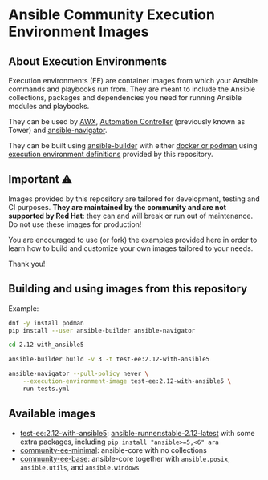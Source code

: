 # Ansible Community Execution Environment Images

## About Execution Environments

Execution environments (EE) are container images from which your Ansible commands and playbooks run from.
They are meant to include the Ansible collections, packages and dependencies you need for running Ansible modules and playbooks.

They can be used by [AWX](https://github.com/ansible/awx), [Automation Controller](https://docs.ansible.com/automation-controller/latest/html/administration/index.html) (previously known as Tower) and [ansible-navigator](https://github.com/ansible/ansible-navigator).

They can be built using [ansible-builder](https://github.com/ansible/ansible-builder/) with either [docker or podman](https://ansible-builder.readthedocs.io/en/latest/usage/#container-runtime) using [execution environment definitions](https://ansible-builder.readthedocs.io/en/latest/definition/) provided by this repository.

## Important ⚠️

Images provided by this repository are tailored for development, testing and CI purposes.
**They are maintained by the community and are not supported by Red Hat**: they can and will break or run out of maintenance.
Do not use these images for production!

You are encouraged to use (or fork) the examples provided here in order to learn how to build and customize your own images tailored to your needs.

Thank you!

## Building and using images from this repository

Example:

```bash
dnf -y install podman
pip install --user ansible-builder ansible-navigator

cd 2.12-with_ansible5

ansible-builder build -v 3 -t test-ee:2.12-with-ansible5

ansible-navigator --pull-policy never \
    --execution-environment-image test-ee:2.12-with-ansible5 \
    run tests.yml
```

## Available images

- [test-ee:2.12-with-ansible5](https://quay.io/ansible-community/test-ee:2.12-with-ansible5): [ansible-runner:stable-2.12-latest](https://quay.io/ansible/ansible-runner:stable-2.12-latest) with some extra packages, including ``pip install "ansible>=5,<6" ara``
- [community-ee-minimal](https://github.com/orgs/ansible-community/packages/container/package/community-ee-minimal): ansible-core with no collections
- [community-ee-base](https://github.com/orgs/ansible-community/packages/container/package/community-ee-base): ansible-core together with `ansible.posix`, `ansible.utils`, and `ansible.windows`

